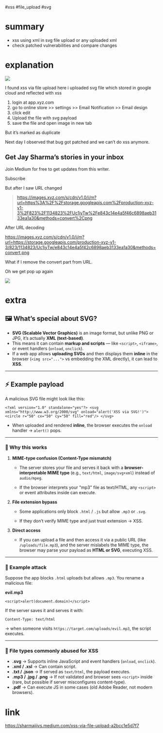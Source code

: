#xss #file_upload #svg 
# summary
- xss using xml in svg file upload or any uploaded xml
- check patched vulnerabilities and compare changes
# explanation

![](https://miro.medium.com/v2/resize:fit:700/1*WlJFPYym3kVg7sI6u9Y-jA.png)

I found xss via file upload here i uploaded svg file which stored in google cloud and reflected with xss

1) login at app.xyz.com  
2) go to online store >> settings >> Email Notification >> Email design  
3) click edit  
4) Upload the file with svg payload  
5) save the file and open image in new tab

But it’s marked as duplicate

Next day I observed that bug got patched and we can’t do xss anymore.

## Get Jay Sharma’s stories in your inbox

Join Medium for free to get updates from this writer.

Subscribe

But after I saw URL changed

> https://images.xyz.com/s/cdn/v1.0/i/m?url=https%3A%2F%2Fstorage.googleapis.com%2Fproduction-xyz-v1-3%2F823%2F1134823%2FUc1iyTw%2Fe843c14e4a5f46c6898aeb3133ea1a30&methods=convert%2Cpng

After URL decoding

https://images.xyz.com/s/cdn/v1.0/i/m?url=https://storage.googleapis.com/production-xyz-v1-3/823/1134823/Uc1iyTw/e843c14e4a5f42c6898aeb3133ea1a30&methods=convert,png

What if I remove the convert part from URL.

Oh we get pop up again

![](https://miro.medium.com/v2/resize:fit:700/1*vXQOSeXU4F-Nrs5d-0RKAA.png)
# extra
## 🖼️ What’s special about SVG?

- **SVG (Scalable Vector Graphics)** is an image format, but unlike PNG or JPG, it’s actually **XML (text-based)**.
- This means it can contain **markup and scripts** — like `<script>`, `<iframe>`, or event handlers (`onload`, `onclick`).
- If a web app allows **uploading SVGs** and then displays them **inline** in the browser (`<img src="...">` vs embedding the XML directly), it can lead to **XSS**.

---

## ⚡ Example payload

A malicious SVG file might look like this:

`<?xml version="1.0" standalone="yes"?> <svg xmlns="http://www.w3.org/2000/svg" onload="alert('XSS via SVG!')">     <circle r="50" cx="50" cy="50" fill="red"/> </svg>`

- When uploaded and rendered **inline**, the browser executes the `onload` handler → `alert()` pops.

---

### 🔹 Why this works

1. **MIME-type confusion (Content-Type mismatch)**
    
    - The server stores your file and serves it back with a **browser-interpretable MIME type** (e.g., `text/html`, `image/svg+xml`) instead of `audio/mpeg`.
        
    - If the browser interprets your "mp3" file as text/HTML, any `<script>` or event attributes inside can execute.
        
2. **File extension bypass**
    
    - Some applications only block `.html` / `.js` but allow `.mp3` or `.svg`.
        
    - If they don’t verify MIME type and just trust extension → XSS.
        
3. **Direct access**
    
    - If you can upload a file and then access it via a public URL (like `/uploads/file.mp3`), and the server mislabels the MIME type, the browser may parse your payload as **HTML or SVG**, executing XSS.
        

---

### 🔹 Example attack

Suppose the app blocks `.html` uploads but allows `.mp3`. You rename a malicious file:

**evil.mp3**

`<script>alert(document.domain)</script>`

If the server saves it and serves it with:

`Content-Type: text/html`

→ when someone visits `https://target.com/uploads/evil.mp3`, the script executes.

---

### 🔹 File types commonly abused for XSS

- **.svg** → Supports inline JavaScript and event handlers (`onload`, `onclick`).
- **.xml / .xsl** → Can contain script.
- **.txt / .json** → If served as `text/html`, the payload executes.
- **.mp3 / .jpg / .png** → If not validated and browser sees `<script>` inside (rare, but possible if server misconfigures content-type).
- **.pdf** → Can execute JS in some cases (old Adobe Reader, not modern browsers).
# link
https://sharmajijvs.medium.com/xss-via-file-upload-a2bcc1e5d7f7